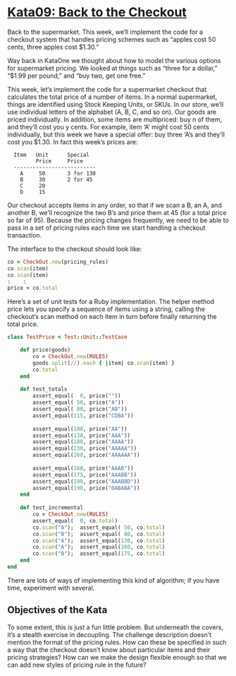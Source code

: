 ﻿# [Kata09: Back to the Checkout](http://codekata.com/kata/kata09-back-to-the-checkout/)

Back to the supermarket. This week, we’ll implement the code for a checkout system that handles pricing schemes such as
“apples cost 50 cents, three apples cost $1.30.”

Way back in KataOne we thought about how to model the various options for supermarket pricing. We looked at things such
as “three for a dollar,” “$1.99 per pound,” and “buy two, get one free.”

This week, let’s implement the code for a supermarket checkout that calculates the total price of a number of items. In
a normal supermarket, things are identified using Stock Keeping Units, or SKUs. In our store, we’ll use individual
letters of the alphabet (A, B, C, and so on). Our goods are priced individually. In addition, some items are
multipriced: buy n of them, and they’ll cost you y cents. For example, item ‘A’ might cost 50 cents individually, but
this week we have a special offer: buy three ‘A’s and they’ll cost you $1.30. In fact this week’s prices are:

      Item   Unit      Special
             Price     Price
      --------------------------
        A     50       3 for 130
        B     30       2 for 45
        C     20
        D     15

Our checkout accepts items in any order, so that if we scan a B, an A, and another B, we’ll recognize the two B’s and
price them at 45 (for a total price so far of 95). Because the pricing changes frequently, we need to be able to pass in
a set of pricing rules each time we start handling a checkout transaction.

The interface to the checkout should look like:

``` ruby
co = CheckOut.new(pricing_rules)
co.scan(item)
co.scan(item)
:    :
price = co.total
```

Here’s a set of unit tests for a Ruby implementation. The helper method price lets you specify a sequence of items using
a string, calling the checkout’s scan method on each item in turn before finally returning the total price.

``` ruby
class TestPrice < Test::Unit::TestCase

    def price(goods)
        co = CheckOut.new(RULES)
        goods.split(//).each { |item| co.scan(item) }
        co.total
    end
    
    def test_totals
        assert_equal(  0, price(""))
        assert_equal( 50, price("A"))
        assert_equal( 80, price("AB"))
        assert_equal(115, price("CDBA"))
    
        assert_equal(100, price("AA"))
        assert_equal(130, price("AAA"))
        assert_equal(180, price("AAAA"))
        assert_equal(230, price("AAAAA"))
        assert_equal(260, price("AAAAAA"))
    
        assert_equal(160, price("AAAB"))
        assert_equal(175, price("AAABB"))
        assert_equal(190, price("AAABBD"))
        assert_equal(190, price("DABABA"))
    end
    
    def test_incremental
        co = CheckOut.new(RULES)
        assert_equal(  0, co.total)
        co.scan("A");  assert_equal( 50, co.total)
        co.scan("B");  assert_equal( 80, co.total)
        co.scan("A");  assert_equal(130, co.total)
        co.scan("A");  assert_equal(160, co.total)
        co.scan("B");  assert_equal(175, co.total)
    end
end
```

There are lots of ways of implementing this kind of algorithm; if you have time, experiment with several.

## Objectives of the Kata

To some extent, this is just a fun little problem. But underneath the covers, it’s a stealth exercise in decoupling. The
challenge description doesn’t mention the format of the pricing rules. How can these be specified in such a way that the
checkout doesn’t know about particular items and their pricing strategies? How can we make the design flexible enough so
that we can add new styles of pricing rule in the future?